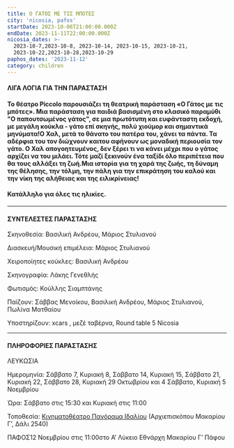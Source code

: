 ```yaml
---
title: Ο ΓΑΤΟΣ ΜΕ ΤΙΣ ΜΠΟΤΕΣ
city: 'nicosia, pafos'
startDate: 2023-10-06T21:00:00.000Z
endDate: 2023-11-11T22:00:00.000Z
nicosia_dates: >-
  2023-10-7,2023-10-8, 2023-10-14, 2023-10-15, 2023-10-21,
  2023-10-22,2023-10-28,2023-10-29
paphos_dates: '2023-11-12'
category: children
---
```


#### ΛΙΓΑ ΛΟΓΙΑ ΓΙΑ ΤΗΝ ΠΑΡΑΣΤΑΣΗ

#### Το θέατρο	Piccolo παρουσιάζει τη θεατρική παράσταση «Ο Γάτος με τις μπότες». Μια παράσταση για παιδιά βασισμένη στο κλασικό παραμύθι "Ο παπουτσωμένος γάτος", σε μια πρωτότυπη και ευφάνταστη εκδοχή, με μεγάλη κούκλα - γάτο επί σκηνής, πολύ χιούμορ και σημαντικά μηνύματα!Ο Χαλ, μετά το θάνατο του πατέρα του, χάνει τα πάντα. Τα αδέρφια του τον διώχνουν καιτου αφήνουν ως μοναδική περιουσία τον γάτο. Ο Χαλ απογοητευμένος, δεν ξέρει τι να κάνει μέχρι που ο γάτος αρχίζει να του μιλάει. Τότε μαζί ξεκινούν ένα ταξίδι όλο περιπέτεια που θα τους αλλάξει τη ζωή.Μια ιστορία για τη χαρά της ζωής, τη δύναμη της θέλησης, την τόλμη, την πάλη για την επικράτηση του καλού και την νίκη της αλήθειας και της ειλικρίνειας!

#### Κατάλληλο για όλες τις ηλικίες.

***

#### ΣΥΝΤΕΛΕΣΤΕΣ ΠΑΡΑΣΤΑΣΗΣ

Σκηνοθεσία: Βασιλική Ανδρέου, Μάριος Στυλιανού

Διασκευή/Μουσική επιμέλεια: Μάριος Στυλιανού

Χειροποίητες κούκλες: Βασιλική Ανδρέου

Σκηνογραφία: Λάκης Γενεθλής

Φωτισμός: Κούλλης Σιαμπτάνης

Παίζουν: Σάββας Μενοίκου, Βασιλική Ανδρέου, Μάριος Στυλιανού, Πωλίνα Ματθαίου

Υποστηρίζουν:	xcars , μεζέ ταβέρνα,	Round table 5 Nicosia

***

#### ΠΛΗΡΟΦΟΡΙΕΣ ΠΑΡΑΣΤΑΣΗΣ

ΛΕΥΚΩΣΙΑ

Ημερομηνία: Σάββατο 7, Κυριακή 8, Σάββατο 14, Κυριακή 15, Σάββατο 21, Κυριακή 22, Σάββατο 28, Κυριακή 29 Οκτωβρίου και 4 Σάββατο,  Κυριακή 5 Νοεμβρίου

Ώρα: Σάββατο στις 15:30 και Κυριακή στις 11:00

Τοποθεσία: [Κινηματοθέατρο Πανόραμα Ιδαλίου](https://www.google.com/maps/place/%CE%9A%CE%B9%CE%BD%CE%B7%CE%BC%CE%B1%CF%84%CE%BF%CE%B8%CE%AD%CE%B1%CF%84%CF%81%CE%BF+%CE%A0%CE%B1%CE%BD%CF%8C%CF%81%CE%B1%CE%BC%CE%B1+%CE%99%CE%B4%CE%B1%CE%BB%CE%AF%CE%BF%CF%85/@35.0246256,33.4182825,17z/data=!3m1!4b1!4m6!3m5!1s0x14de1f9e7b20b091:0x2739c8ae5f8d7c4b!8m2!3d35.0246212!4d33.4208574!16s%2Fg%2F11gf96r53y?entry=ttu) (Αρχιεπισκόπου Μακαρίου Γ’, Δάλι 2540)

ΠΑΦΟΣ12 Νοεμβρίου στις 11:00στο Α’ Λύκειο Εθνάρχη Μακαρίου Γ’ Πάφου
